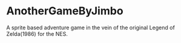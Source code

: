# AnotherGameByJimbo

A sprite based adventure game in the vein of the original Legend of Zelda(1986) for the NES.
